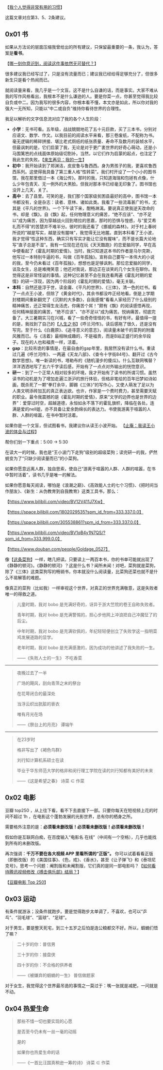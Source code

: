 【[我个人觉得非常有用的习惯](https://www.zhihu.com/pin/1530310493423689728)】

这篇文章对应第3、5、2条建议。

## 0x01 书

如果从方法论的层面压缩我曾给出的所有建议，只保留最重要的一条，我认为，答案是**看书**。

【[哪一刻你意识到，阅读这件事依然无可替代？](https://www.zhihu.com/question/528045763/answer/2440951448)】

很多建议我已经写过了，只是没有流量而已；建议我已经给得足够充分了，但很多新生只是看个热闹而已。

就阅读量来看，我几乎是一个文盲。这不是什么自谦的话，而是事实。大家不难从我的写作风格看出，我根本不是什么谦逊的人。要是你菜一点，你甚至觉得我比较自负或中二。因为我写的很多内容，你根本看不懂，本文亦是如此，所以你对我的强大一无所知，只能以“中二或自负”维持你看待世界的合理性。

我足以解析的文字信息流对应了我的各个人生阶段：

+ **小学**：无书可看。五年级，战战兢兢地花了五十元巨款，买了三本书，分别对应语文、数学、作文。以我目前的阅读水平来看，那三卷废纸，不配称为书。毫无逻辑的稀碎拼接、堪比老式厕纸的纸张质量、寿命不及数月的装帧水平，但最讽刺的是，它们启蒙了我，无论是对于更广袤世界的好奇心萌动，还是小马围篱笆的点线面体原始级切割补。当然，以它们作为启蒙的起点，也注定了我此生的失败。【[来生再见：我的一生](https://zhuanlan.zhihu.com/p/187352456)】
+ **初中**：我开始读到了郑渊洁，皮皮鲁与鲁西西。身为男孩子的我，更喜欢鲁西西系列。这使得我具备了第三重人格“性转菜”。我们村开设了一个小小的图书馆，我在那里借过一本《海公传》。那时的我，只知道海瑞和包拯有点像，什么少年包青天、无一例外的大黑脸。但我对那本书已经毫无印象了。图书馆也没开上几天，关了。
+ **高中**：去了县里。可笑的是，我们那个国家级贫困县最好的高中，图书馆一本书都没有，全是杂志：读者、意林、诸如此类。我看了一些流毒甚广的书，尤其是《平凡的世界》。一个下午读下来，酣畅淋漓。要说真正使我逆天改命的书，却是《飘》。自《飘》起，任何物理意义的痛苦，“绝不应该”、“亦不足以”成为痛苦，因为穿越战火回到塔拉的思嘉，那时的恐惧与惶惑，与“爱艾希礼而不得”的苦楚并不难半分。彼时的我还看了《挪威的森林》。对于村上春树所说的“越是写实，越是没有腥味”，我觉得无比地腥。直到本科看了王小波，我才觉得“性这种东西，确实只有写实才能让它没有腥味”，而不是长篇大论地写“直子总是不湿”。我有一位现在还在玩《天天酷跑》的恋爱脑同学，早在高中便看起了《霍乱时期的爱情》。当时，我只知道这本书的作者是马尔克斯，他写过一本特别牛逼的书，叫做《百年孤独》。宣称自己要写一本伟大的小说的我，至今仍未看过《百年孤独》，想想也是足够讽刺。那位恋爱脑的同学，谈及女生，总是难掩笑意；他还对我说，那边正在谈笑的几个女生在聊你。我觉得这是非常怪诞的事情。这种记忆甚至不会在我连看两遍《霍乱时期的爱情》的研一浮现，因为两个阶段的《霍乱时期的爱情》，毫无关联。
+ **本科**：自然还是浮于世，读金庸、《平凡的世界》、《三体》，清一色的烂书。看了一点点王小波，但除了《黄金时代》，其余书都没咋正经地看。倒是上学期封楼期间重新翻完了《沉默的大多数》，自我感慨“看看人家经历了什么级别的精神痛苦，还正常得生龙活虎，你痛苦个屌！”颇有《飘》的阅读感悟再现，任何精神层面的痛苦，“绝不应该”、“亦不足以”成为痛苦。悦纳痛苦，彻底完备了。大三暑期实习在兴城，看了一些奇奇怪怪的书，有好有坏。最值得一提的是，我找到了自己的【[人生之书](https://www.bilibili.com/video/BV12V411J7Xw/?share_source=copy_web&vd_source=c961115b4cc42419db1bec6263ea25ec)】《呼兰河传》。读后感拖了很久，还是没有写完。至于什么《白鹿原》、《追寻意义的意志》，阅读量未破千的菜狗的附庸风雅而已。与《活着》最相映成趣的，不是福贵，而是B站正盛行的余华段子。现在的人也和福贵一样，活着。
+ **gap**：比较吊诡的事情是，在最自由的gap年里，我居然没有读什么书。重读过几遍《呼兰河传》、一两遍《天龙八部》、《查令十字街84号》、翻开过《古今数学思想》。唯一新读的书，塔勒布的《随机漫步的傻瓜》。什么互联网嘴替？洋洋洒洒地写了五六千字读后感，开始有了一点点对外输出的恍惚意识。
+ **研一**：到了一个正常人相对较多的环境，我才开始有了读书的所谓习惯。虽然读书的动机是为了增加走遍江浙沪的旅行体验，但格非笔绘的百年旧梦如诗如画，既杀死了一颗“拳打余华，脚踢《三体》”的写作心，又使人萌发了足以为人类文明添砖加瓦的真正表达欲。也许，作家是一个费时费力，甚至需要天赋的职业。最令我震撼的是《霍乱时期的爱情》，原来“文学的边界也是世界的边界”：爱穿过时空，超越道德，永恒如永不落下的霍乱旗帜，降临在各处。连满是爱的nell姐，亦不具备让爱余韵绵长的表达力。书使我游离于喧嚣的人群、人群的喧嚣，在书中暂时活着。

如果你是一个文盲，但试图看书，我建议你从读王小波开始。
 【[止庵：我读王小波的体会与过程](https://www.bilibili.com/video/BV1EG41177rJ/?share_source=copy_web&vd_source=c961115b4cc42419db1bec6263ea25ec)】

帮你们划一下重点：5:00 → 5:30

在读大一的时候，我也是“王小波门下走狗”级别的超级菜狗；读完研一的我，俨然蜕变为了“只缺少阅读量而已”的小菜狗。

如果你愿意远离人群，独自思索，使自己“游离于喧嚣的人群、人群的喧嚣，在书中暂时活着”，读书几乎是唯一的解法。

如果你愿意每天阅读，哪怕是《浪潮之巅》、《高效能人士的七个习惯》、《把时间当作朋友》、《新生：从伪教育到自我教育》这类工具书，那么：

【https://www.bilibili.com/video/BV12V411J7Xw】

【https://space.bilibili.com/1802029535?spm_id_from=333.337.0.0】

【https://space.bilibili.com/305538861?spm_id_from=333.337.0.0】

【https://www.bilibili.com/video/BV1qB4y1N7QS/?spm_id_from=333.999.0.0】

【https://www.douban.com/people/Goldage_0527】

像【[这条菜狗](https://www.douban.com/people/Goldage_0527)】一样，瞎几把读。只要读上一两百本书，你的书单可能就出现了《静静的顿河》。《静静的顿河》？这是什么书？闻所未闻！对吧，菜狗就是菜狗，除了《三体》这类菜狗写的畅销书，你本就没什么阅读量，比菜狗还菜也就不是什么不易解答的难题。

像真正的菜狗（比如我）一样审视这个世界，对真正的世界充满敬意，这是失败者唯一的得救之道。

> 儿童时期，我对 bobo 是充满好奇的，讶异于浙大竺院的卷王自称失败者。
> 
> 青年时期，我对 bobo 是充满警惕的，担心步他网上冲浪把自己冲魔怔了的后尘。
> 
> 中年时期，我对 bobo 是充满钦佩的，年纪轻轻便创立了失败学这一指明菜鸡发展道路的显学。
> 
> 老年时期，我对 bobo 是充满感激的，因为成功的他讲述了我失败的一生。
> 
> ——《失败人士的一生》  不吃香菜

***

> 夜晚过去了一半
> 
> 广场的飓风，刮向青萍之末的祭台
> 
> 在花萼闭合的最深处
> 
> 当浮云织出肮脏的亵衣
> 
> 唯有月光在场
> 
> ——《祭台上的月亮》  谭端午

***

> 在23岁时
> 
> 格非写出了《褐色鸟群》
> 
> 刘行知计算机系硕士在读
> 
> 毕业于华东师范大学的格非和闵行理工学院在读的刘行知都有美好的未来
> 
> ——《这是希望之春》  诗菜 $\in$ 作菜

## 0x02 电影

豆瓣 top250 ，从上往下看，看不下去直接下一部。只要你每天在短视频上花的时间不超过 1h ，在电影这个蓬勃发展的光影世界，总有你的栖身之所。

需要格外注意的是：**必须看未删改版！必须看未删改版！必须看未删改版！**

假如你是互联网白痴，在百度输入“电影名 在线”（中间有一个空格），几乎也能找到所有的未删改版。

再次强调：**千万不要在各大视频 APP 里看所谓的“正版”。** 你可以试着看看正版（即删改版）的《美国往事》、《色，戒》、《香水》，甚至《让子弹飞》和《泰坦尼克号》，思考一个问题：阉割版和未阉割版，它们真的是同一部电影吗？【[如何看待腾讯视频修改《搏击俱乐部》结局？](https://www.zhihu.com/question/513153214/answer/2326656162)】

【[豆瓣电影 Top 250](https://movie.douban.com/top250)】

## 0x03 运动

有条件就游泳；没条件就跑步。要是觉得跑步太单调了，不喜欢，也可以“乒乓”、“羽毛球”、“篮球”、“足球”。

对于男生，要是整天死宅，到三十五岁之后怕是连公粮都交不好。所以，蝈蝻们悟了嘛？

> 二十岁的你：普信男
> 
> 三十岁的你：接盘侠
> 
> 四十岁的你：不合格的供养者
> 
> ——《被嫌弃的蝈蝻的一生》  普信做题家

对于女生，我觉得这个世界最吊诡的事情之一莫过于：嘴一张就是减肥，一问就是不动。
## 0x04 热爱生命

> 那些不惜一切也要实现的心愿
> 
> 是否至今仍未有一丝一毫的动摇
> 
> 是的
> 
> 如果你也热爱生命的话
> 
> ——《一首比汪国真稍逊一筹的诗》  诗菜 $\in$ 作菜